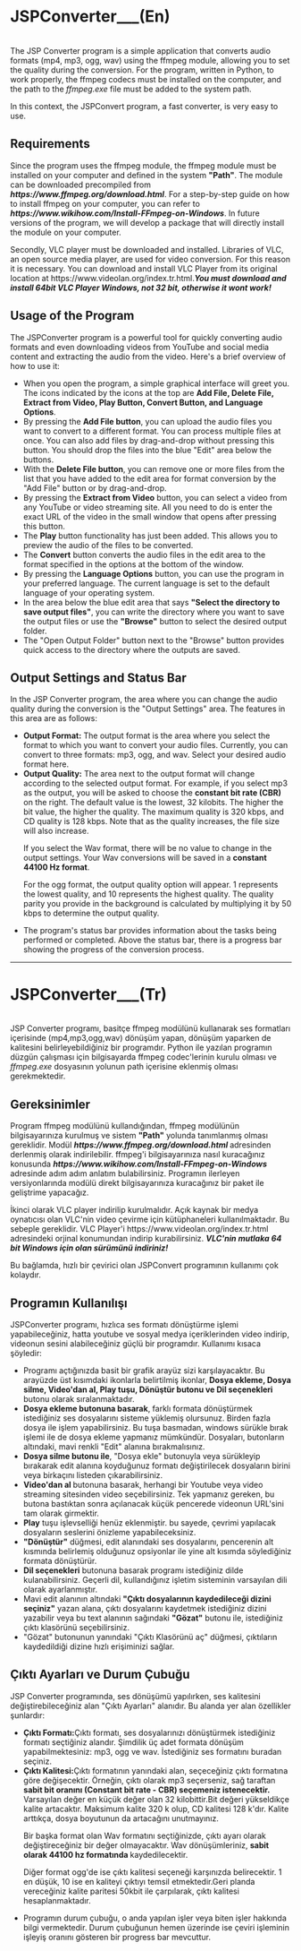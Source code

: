 <h1 font size="18"> JSPConverter___(En)</h1><br>
The JSP Converter program is a simple application that converts audio formats (mp4, mp3, ogg, wav) using the ffmpeg module, allowing you to set the quality during the conversion. For the program, written in Python, to work properly, the ffmpeg codecs must be installed on the computer, and the path to the <i>ffmpeg.exe</i> file must be added to the system path.
<p>In this context, the JSPConvert program, a fast converter, is very easy to use.</p>
<p></p>
<h2>Requirements</h2>
Since the program uses the ffmpeg module, the ffmpeg module must be installed on your computer and defined in the system <b>"Path"</b>. The module can be downloaded precompiled from <i><b>https://www.ffmpeg.org/download.html</i></b>. For a step-by-step guide on how to install ffmpeg on your computer, you can refer to <i><b>https://www.wikihow.com/Install-FFmpeg-on-Windows</b></i>. In future versions of the program, we will develop a package that will directly install the module on your computer.<p>
  <p>Secondly, VLC player must be downloaded and installed. Libraries of VLC, an open source media player, are used for video conversion. For this reason it is necessary. You can download and install VLC Player from its original location at https://www.videolan.org/index.tr.html.<b><i>You must download and install 64bit VLC Player Windows, not 32 bit, otherwise it wont work!</i></b></p>
<h2 font size="14">Usage of the Program</h2>
The JSPConverter program is a powerful tool for quickly converting audio formats and even downloading videos from YouTube and social media content and extracting the audio from the video. Here's a brief overview of how to use it:
<ul>
  <li>When you open the program, a simple graphical interface will greet you. The icons indicated by the icons at the top are <b>Add File, Delete File, Extract from Video, Play Button, Convert Button, and Language Options</b>.</li>
  <li>By pressing the <b>Add File button</b>, you can upload the audio files you want to convert to a different format. You can process multiple files at once. You can also add files by drag-and-drop without pressing this button. You should drop the files into the blue "Edit" area below the buttons.</li>
  <li>With the <b>Delete File button</b>, you can remove one or more files from the list that you have added to the edit area for format conversion by the "Add File" button or by drag-and-drop.</li>
  <li>By pressing the <b>Extract from Video</b> button, you can select a video from any YouTube or video streaming site. All you need to do is enter the exact URL of the video in the small window that opens after pressing this button.</li>
  <li>The <b>Play</b> button functionality has just been added. This allows you to preview the audio of the files to be converted.</li>
  <li>The <b>Convert</b> button converts the audio files in the edit area to the format specified in the options at the bottom of the window.</li>
  <li>By pressing the <b>Language Options</b> button, you can use the program in your preferred language. The current language is set to the default language of your operating system.</li>
  <li>In the area below the blue edit area that says <b>"Select the directory to save output files"</b>, you can write the directory where you want to save the output files or use the <b>"Browse"</b> button to select the desired output folder.</li>
  <li>The "Open Output Folder" button next to the "Browse" button provides quick access to the directory where the outputs are saved.</li>
</ul>
<h2>Output Settings and Status Bar</h2>
<p>
  In the JSP Converter program, the area where you can change the audio quality during the conversion is the "Output Settings" area. The features in this area are as follows:
  <ul>
    <li><b>Output Format:</b> The output format is the area where you select the format to which you want to convert your audio files. Currently, you can convert to three formats: mp3, ogg, and wav. Select your desired audio format here.</li>
    <li><b>Output Quality:</b> The area next to the output format will change according to the selected output format. For example, if you select mp3 as the output, you will be asked to choose the <b>constant bit rate (CBR)</b> on the right. The default value is the lowest, 32 kilobits. The higher the bit value, the higher the quality. The maximum quality is 320 kbps, and CD quality is 128 kbps. Note that as the quality increases, the file size will also increase.
    <p>If you select the Wav format, there will be no value to change in the output settings. Your Wav conversions will be saved in a <b>constant 44100 Hz format</b>.</p>
    <p>For the ogg format, the output quality option will appear. 1 represents the lowest quality, and 10 represents the highest quality. The quality parity you provide in the background is calculated by multiplying it by 50 kbps to determine the output quality.</p></li>
    <li>The program's status bar provides information about the tasks being performed or completed. Above the status bar, there is a progress bar showing the progress of the conversion process.</li>
  </ul>
</p>
  
<hr>
<h1 font size="18"> JSPConverter___(Tr) </h1><br>
JSP Converter programı, basitçe ffmpeg modülünü kullanarak ses formatları içerisinde (mp4,mp3,ogg,wav) dönüşüm yapan, dönüşüm yaparken de kalitesini belirleyebildiğiniz bir programdır. Python ile yazılan programın düzgün çalışması için bilgisayarda ffmpeg codec'lerinin kurulu olması ve <i>ffmpeg.exe</i> dosyasının yolunun path içerisine eklenmiş olması gerekmektedir.<p>
  
<h2>Gereksinimler</h2>
Program ffmpeg modülünü kullandığından, ffmpeg modülünün bilgisayarınıza kurulmuş ve  sistem <b>"Path"</b> yolunda tanımlanmış olması gereklidir. Modül <i><b>https://www.ffmpeg.org/download.html </i></b>adresinden derlenmiş olarak indirilebilir. ffmpeg'i bilgisayarınıza nasıl kuracağınız konusunda
<i><b>https://www.wikihow.com/Install-FFmpeg-on-Windows </b></i>adresinde adım adım anlatım bulabilirsiniz. Programın ilerleyen versiyonlarında modülü direkt bilgisayarınıza kuracağınız bir paket ile geliştrime yapacağız. 
  <p> İkinci olarak VLC player indirilip kurulmalıdır. Açık kaynak bir medya oynatıcısı olan VLC'nin video çevirme için kütüphaneleri kullanılmaktadır. Bu sebeple gereklidir. VLC Player'i https://www.videolan.org/index.tr.html adresindeki orjinal konumundan indirip kurabilirsiniz. <b><i>VLC'nin mutlaka 64 bit Windows için olan sürümünü indiriniz!</i></b>
<p>Bu bağlamda, hızlı bir çevirici olan JSPConvert programının kullanımı çok kolaydır.</p>
<p></p>
<h2 font size="14">Programın Kullanılışı</h2>
JSPConverter programı, hızlıca ses formatı dönüştürme işlemi yapabileceğiniz, hatta youtube ve sosyal medya içeriklerinden video indirip, videonun sesini alabileceğiniz güçlü bir programdır. Kullanımı kısaca şöyledir:
<ul>
  <li>Programı açtığınızda basit bir grafik arayüz sizi karşılayacaktır. Bu arayüzde üst kısımdaki ikonlarla belirtilmiş ikonlar, <b>Dosya ekleme, Dosya silme, Video'dan al, Play tuşu, Dönüştür butonu ve Dil seçenekleri</b> butonu olarak sıralanmaktadır.</li>
  <li><b>Dosya ekleme butonuna basarak</b>, farklı formata dönüştürmek istediğiniz ses dosyalarını sisteme yüklemiş olursunuz. Birden fazla dosya ile işlem yapabilirsiniz. Bu tuşa basmadan, windows sürükle bırak işlemi ile de dosya ekleme yapmanız mümkündür. Dosyaları, butonların altındaki, mavi renkli "Edit" alanına bırakmalısınız.</li>
  <li><b>Dosya silme butonu ile</b>, "Dosya ekle" butonuyla veya sürükleyip bırakarak edit alanına koyduğunuz formatı değiştirilecek dosyaların birini veya birkaçını listeden çıkarabilirsiniz.</li>
  <li><b>Video'dan al </b> butonuna basarak, herhangi bir Youtube veya video streaming sitesinden video seçebilirsiniz. Tek yapmanız gereken, bu butona bastıktan sonra açılanacak küçük pencerede videonun URL'sini tam olarak girmektir.</li>
  <li><b>Play</b> tuşu işlevselliği henüz eklenmiştir. bu sayede, çevrimi yapılacak dosyaların seslerini önizleme yapabileceksiniz.</li>
  <li><b>"Dönüştür"</b> düğmesi, edit alanındaki ses dosyalarını, pencerenin alt kısmında belirlemiş olduğunuz opsiyonlar ile yine alt kısımda söylediğiniz formata dönüştürür.</li>
  <li><b>Dil seçenekleri</b> butonuna basarak programı istediğiniz dilde kulanabilirsiniz. Geçerli dil, kullandığınız işletim sisteminin varsayılan dili olarak ayarlanmıştır.</li>
  <li>Mavi edit alanının altındaki <b>"Çıktı dosyalarının kaydedileceği dizini seçiniz"</b> yazan alana, çıktı dosyalarını kaydetmek istediğiniz dizini yazabilir veya bu text alanının sağındaki <b>"Gözat"</b> butonu ile, istediğiniz çıktı klasörünü seçebilirsiniz.</li>
  <li>"Gözat" butonunun yanındaki "Çıktı Klasörünü aç" düğmesi, çıktıların kaydedildiği dizine hızlı erişiminizi sağlar.</li>
  
</ul>
<h2>Çıktı Ayarları ve Durum Çubuğu</h2>
<p>
  JSP Converter programında, ses dönüşümü yapılırken, ses kalitesini değiştirebileceğiniz alan "Çıktı Ayarları" alanıdır. Bu alanda yer alan özellikler şunlardır:
  <ul>
    <li><b>Çıktı Formatı:</b>Çıktı formatı, ses dosyalarınızı dönüştürmek istediğiniz formatı seçtiğiniz alandır. Şimdilik üç adet formata dönüşüm yapabilmektesiniz: mp3, ogg ve wav. İstediğiniz ses formatını buradan seçiniz.</li>
    <li><b>Çıktı Kalitesi:</b>Çıktı formatının yanındaki alan, seçeceğiniz çıktı formatına göre değişecektir. Örneğin, çıktı olarak mp3 seçerseniz, sağ taraftan <b>sabit bit oranını (Constant bit rate - CBR) seçemeniz istenecektir.</b> Varsayılan değer en küçük değer olan 32 kilobittir.Bit değeri yükseldikçe kalite artacaktır. Maksimum kalite 320 k olup, CD kalitesi 128 k'dır. Kalite arttıkça, dosya boyutunun da artacağını unutmayınız.
    <p>Bir başka format olan Wav formatını seçtiğinizde, çıktı ayarı olarak değiştireceğiniz bir değer olmayacaktır. Wav dönüşümleriniz, <b>sabit olarak 44100 hz formatında </b>kaydedilecektir.</p>
    <p>Diğer format ogg'de ise çıktı kalitesi seçeneği karşınızda belirecektir. 1 en düşük, 10 ise en kaliteyi çıktıyı temsil etmektedir.Geri planda vereceğiniz kalite paritesi 50kbit ile çarpılarak, çıktı kalitesi hesaplanmaktadır.</p></li>
    <li>Programın durum çubuğu, o anda yapılan işler veya biten işler hakkında bilgi vermektedir. Durum çubuğunun hemen üzerinde ise çeviri işleminin işleyiş oranını gösteren bir progress bar mevcuttur.</li>
  </ul>
</p>
